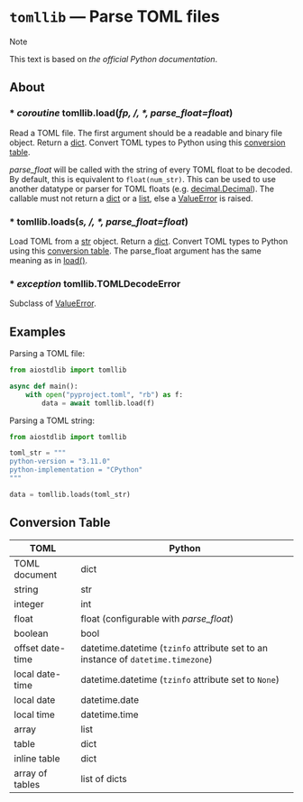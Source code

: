 # `tomllib` — Parse TOML files

> [!NOTE]
> This text is based on *the official Python documentation*.

## About

### \* *coroutine* tomllib.**load**(*fp, /, \*, parse_float=float*)

Read a TOML file. The first argument should be a readable and binary file object. Return a [dict][dict]. Convert TOML
types to Python using this [conversion table](#conversion-table).

*parse_float* will be called with the string of every TOML float to be decoded. By default, this is equivalent to
`float(num_str)`. This can be used to use another datatype or parser for TOML floats (e.g.
[decimal.Decimal][decimal.Decimal]). The callable must not return a [dict][dict] or a [list][list], else a
[ValueError][ValueError] is raised.

### \* tomllib.**loads**(*s, /, \*, parse_float=float*)

Load TOML from a [str][str] object. Return a [dict][dict]. Convert TOML types to Python using this
[conversion table](#conversion-table). The parse_float argument has the same meaning as in
[load()](#-coroutine-tomllibloadfp---parse_floatfloat).

### \* *exception* tomllib.**TOMLDecodeError**

Subclass of [ValueError][ValueError].

## Examples

Parsing a TOML file:

```python
from aiostdlib import tomllib

async def main():
    with open("pyproject.toml", "rb") as f:
        data = await tomllib.load(f)
```

Parsing a TOML string:

```python
from aiostdlib import tomllib

toml_str = """
python-version = "3.11.0"
python-implementation = "CPython"
"""

data = tomllib.loads(toml_str)
```

## Conversion Table

| TOML             | Python                                                                           |
|------------------|----------------------------------------------------------------------------------|
| TOML document    | dict                                                                             |
| string           | str                                                                              |
| integer          | int                                                                              |
| float            | float (configurable with *parse_float*)                                          |
| boolean          | bool                                                                             |
| offset date-time | datetime.datetime (`tzinfo` attribute set to an instance of `datetime.timezone`) |
| local date-time  | datetime.datetime (`tzinfo` attribute set to `None`)                             |
| local date       | datetime.date                                                                    |
| local time       | datetime.time                                                                    |
| array            | list                                                                             |
| table            | dict                                                                             |
| inline table     | dict                                                                             |
| array of tables  | list of dicts                                                                    |

<!-- --- --- --- --- --- --- --- --- --- --- --- --- --- --- --- --- --- --- --- --- --- --- --- --- --- --- --- --- -->

[ValueError]: https://docs.python.org/3/library/exceptions.html#ValueError
[decimal.Decimal]: https://docs.python.org/3/library/decimal.html#decimal.Decimal
[dict]: https://docs.python.org/3/library/stdtypes.html#dict
[list]: https://docs.python.org/3/library/stdtypes.html#list
[str]: https://docs.python.org/3/library/stdtypes.html#str
